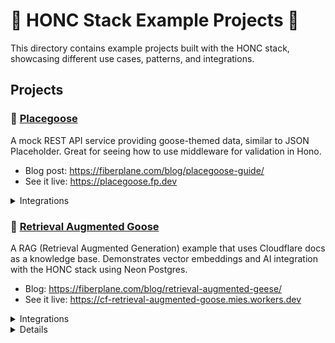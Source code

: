 # :goose: HONC Stack Example Projects :goose:

This directory contains example projects built with the HONC stack, showcasing different use cases, patterns, and integrations.

## Projects

### 🎯 [Placegoose](./placegoose)
A mock REST API service providing goose-themed data, similar to JSON Placeholder. Great for seeing how to use middleware for validation in Hono.

- Blog post: https://fiberplane.com/blog/placegoose-guide/
- See it live: https://placegoose.fp.dev

<details>
<summary>Integrations</summary>
- Cloudflare D1 for data storage
- Cloudflare Asset Bindings for Workers
- UI: Markdown rendered with Remark
</details>

### 🤖 [Retrieval Augmented Goose](./cf-retrieval-augmented-goose)
A RAG (Retrieval Augmented Generation) example that uses Cloudflare docs as a knowledge base. Demonstrates vector embeddings and AI integration with the HONC stack using Neon Postgres.

- Blog: https://fiberplane.com/blog/retrieval-augmented-geese/
- See it live: https://cf-retrieval-augmented-goose.mies.workers.dev

<details>
<summary>Integrations</summary>
- Neon serverless Postgres for data storage and vector search
- OpenAI for embeddings generation
- UI: SSR with hono/jsx and Fiberplane's "ascuii" SSR ui components
</details>
<details>

### 📊 [Website Uptime Monitor](./uptime-monitor)
A serverless monitoring application that tracks website uptime. Features configurable health checks, response time tracking, and a web interface. Uses Cloudflare D1 and Durable Objects.

- Blog post: https://fiberplane.com/blog/honc-up-time-monitor/

<details>
<summary>Integrations</summary>
- Cloudflare D1 for data storage
- Cloudflare Durable Objects for serverless state
- UI: SSR with hono/jsx
</details>
<details>

### 🤖 Telegram Bot
A personal AI assistant agent that can manage your schedule, events and calendars.
- Check out [the GitHub repo](https://github.com/MonsterDeveloper/www-berlin-feb-2025)

### 🎁 Gift Card Generator
A gift card creator that generates gift cards.
- Check out [the GitHub repo](https://github.com/Alwurts/honc-slide-generator)

### 💱 HONC Currency converter
A currency converter.
- Check out [the GitHub repo](GitHub.com/JBlezi/honc-currency-converter)
  
### 🍽️ Recipe AI Assistant
An app for recording recipes.
- Check out [the GitHub repo](https://github.com/justArale/recipe-ai-assistant)

### 😂 Meme Generator
A meme generator.
- Check out [the GitHub repo](https://github.com/whereissam/meme-generator)
    
### 🎨 [Honcanator](./honcanator)
An AI-powered goose image generator that creates comic/anime style goose images using Cloudflare AI. Stores images in R2 and metadata in Neon Postgres.

- Blog post: https://fiberplane.com/blog/ai-goose-generator/

<details>
<summary>Integrations</summary>
- Neon serverless Postgres for relational data storage
- Cloudflare R2 for blob storage
- Cloudflare AI for image generation (Flux-1-Schnell)
</details>
<details>

### 🧑‍🎄 [HONC the Halls](./honc-the-halls)

A Made-for-TV Christmas Movie idea geneator using `llama3.3-70b-instruct` and Together AI. Uses Hono's streaming utilities to stream the response back to the client, and Hono's `hono/jsx` to render the UI.

<details>
<summary>Integrations</summary>
- Cloudflare D1 to store movie ideas
- Together AI to generate movie ideas
</details>
<details>

### 🪿 [Goose Review Bot](./goose-review-bot)

A GitHub PR review bot that provides "goosey" code reviews using Claude. Built with Neon Postgres and Cloudflare Workers.

<details>
<summary>Integrations</summary>
- GitHub Octokit to handle webhooks and pull requests
- Claude (Anthropic) to provide code reviews
</details>
<details>

### 😄 [Goose Joke Generator](./goose-joke-generator)
A web app that generates (terrible) goose-themed jokes using Cloudflare AI. Stores jokes in a Neon Postgres database and includes rate limiting functionality.

- See it live: https://goose-jokes.fp.dev

<details>
<summary>Integrations</summary>
- Neon serverless Postgres for data storage
- Cloudflare AI (Llama-3.1-8B-Instruct)
</details>
<details>
